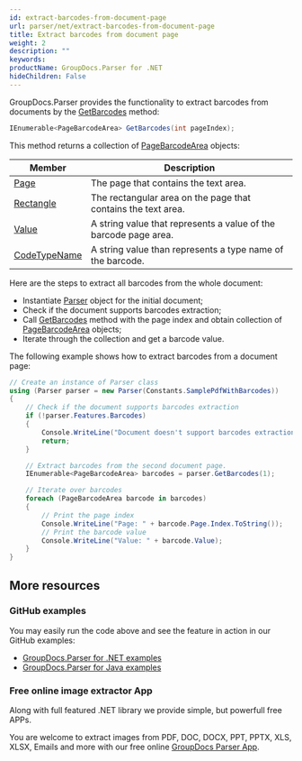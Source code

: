 ```yaml
---
id: extract-barcodes-from-document-page
url: parser/net/extract-barcodes-from-document-page
title: Extract barcodes from document page
weight: 2
description: ""
keywords: 
productName: GroupDocs.Parser for .NET
hideChildren: False
---
```


GroupDocs.Parser provides the functionality to extract barcodes from documents by the [GetBarcodes](https://apireference.groupdocs.com/parser/net/groupdocs.parser.parser/getbarcodes/methods/2) method:

```csharp
IEnumerable<PageBarcodeArea> GetBarcodes(int pageIndex);
```

This method returns a collection of [PageBarcodeArea](https://apireference.groupdocs.com/parser/net/groupdocs.parser.data/pagebarcodearea) objects:

| Member | Description |
| --- | --- |
| [Page](https://apireference.groupdocs.com/net/parser/groupdocs.parser.data/pagearea/properties/page) | The page that contains the text area.                        |
| [Rectangle](https://apireference.groupdocs.com/net/parser/groupdocs.parser.data/pagearea/properties/rectangle) | The rectangular area on the page that contains the text area. |
| [Value](https://apireference.groupdocs.com/parser/net/groupdocs.parser.data/pagebarcodearea/properties/value) | A string value that represents a value of the barcode page area. |
| [CodeTypeName](https://apireference.groupdocs.com/parser/net/groupdocs.parser.data/pagebarcodearea/properties/codetypename) | A string value than represents a type name of the barcode. |

Here are the steps to extract all barcodes from the whole document:

- Instantiate [Parser](https://apireference.groupdocs.com/net/parser/groupdocs.parser/parser) object for the initial document;
- Check if the document supports barcodes extraction;
- Call [GetBarcodes](https://apireference.groupdocs.com/parser/net/groupdocs.parser.parser/getbarcodes/methods/2) method with the page index and obtain collection of [PageBarcodeArea](https://apireference.groupdocs.com/parser/net/groupdocs.parser.data/pagebarcodearea) objects;
- Iterate through the collection and get a barcode value.

The following example shows how to extract barcodes from a document page:

```csharp
// Create an instance of Parser class
using (Parser parser = new Parser(Constants.SamplePdfWithBarcodes))
{
    // Check if the document supports barcodes extraction
    if (!parser.Features.Barcodes)
    {
        Console.WriteLine("Document doesn't support barcodes extraction.");
        return;
    }

    // Extract barcodes from the second document page.
    IEnumerable<PageBarcodeArea> barcodes = parser.GetBarcodes(1);

    // Iterate over barcodes
    foreach (PageBarcodeArea barcode in barcodes)
    {
        // Print the page index
        Console.WriteLine("Page: " + barcode.Page.Index.ToString());
        // Print the barcode value
        Console.WriteLine("Value: " + barcode.Value);
    }
}
```

## More resources

### GitHub examples

You may easily run the code above and see the feature in action in our GitHub examples:

- [GroupDocs.Parser for .NET examples](https://github.com/groupdocs-parser/GroupDocs.Parser-for-.NET)
- [GroupDocs.Parser for Java examples](https://github.com/groupdocs-parser/GroupDocs.Parser-for-Java)

### Free online image extractor App

Along with full featured .NET library we provide simple, but powerfull free APPs.

You are welcome to extract images from PDF, DOC, DOCX, PPT, PPTX, XLS, XLSX, Emails and more with our free online [GroupDocs Parser App](https://products.groupdocs.app/parser).